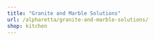 ```yaml
---
title: "Granite and Marble Solutions"
url: /alpharetta/granite-and-marble-solutions/
shop: kitchen
---
```

